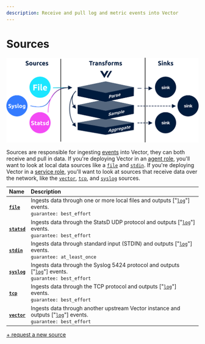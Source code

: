 ```yaml
---
description: Receive and pull log and metric events into Vector
---
```


<!---
!!!WARNING!!!!

This file is autogenerated! Please do not manually edit this file.
Instead, please modify the contents of `scripts/config_schema.toml`.
-->


# Sources

![](../../../assets/sources.svg)

Sources are responsible for ingesting [events](../../../about/data-model.md#event) into Vector, they can both receive and pull in data. If you're deploying Vector in an [agent role](../../../setup/deployment/roles/agent.md), you'll want to look at local data sources like a [`file`](file.md) and [`stdin`](stdin.md). If you're deploying Vector in a [service role](../../../setup/deployment/roles/service.md), you'll want to look at sources that receive data over the network, like the [`vector`](vector.md), [`tcp`](tcp.md), and [`syslog`](syslog.md) sources.

| Name | Description |
| :--- | :---------- |
| [**`file`**](file.md) | Ingests data through one or more local files and outputs ["[`log`][log_event]"] events.<br />`guarantee: best_effort` |
| [**`statsd`**](statsd.md) | Ingests data through the StatsD UDP protocol and outputs ["[`log`][log_event]"] events.<br />`guarantee: best_effort` |
| [**`stdin`**](stdin.md) | Ingests data through standard input (STDIN) and outputs ["[`log`][log_event]"] events.<br />`guarantee: at_least_once` |
| [**`syslog`**](syslog.md) | Ingests data through the Syslog 5424 protocol and outputs ["[`log`][log_event]"] events.<br />`guarantee: best_effort` |
| [**`tcp`**](tcp.md) | Ingests data through the TCP protocol and outputs ["[`log`][log_event]"] events.<br />`guarantee: best_effort` |
| [**`vector`**](vector.md) | Ingests data through another upstream Vector instance and outputs ["[`log`][log_event]"] events.<br />`guarantee: best_effort` |

[+ request a new source](https://github.com/timberio/vector/issues/new?labels=Type%3A+New+Feature%2C%7B%3Atitle%3D%3E%22New+%60%3Cname%3E%60+source%22%7D&title=New+%60%3Cname%3E%60+source)

[log_event]: "../../../about/data-model.md#log"


